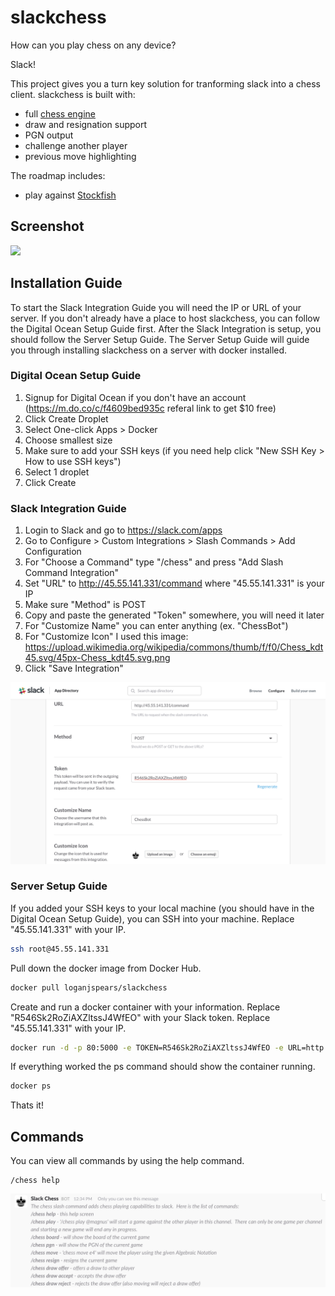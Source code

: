 # slackchess
How can you play chess on any device?  

Slack!  

This project gives you a turn key solution for tranforming slack into a chess client. slackchess is built with:
- full [chess engine](https://github.com/loganjspears/chess)
- draw and resignation support
- PGN output
- challenge another player
- previous move highlighting

The roadmap includes:
- play against [Stockfish](https://stockfishchess.org)

## Screenshot
<img src="https://raw.githubusercontent.com/loganjspears/slackchess/master/screen_shots/screen_shot_1.png" width="600">

## Installation Guide

To start the Slack Integration Guide you will need the IP or URL of your server.  If you don't already have a place to host slackchess, you can follow the Digital Ocean Setup Guide first.  After the Slack Integration is setup, you should follow the Server Setup Guide.  The Server Setup Guide will guide you through installing slackchess on a server with docker installed.  

### Digital Ocean Setup Guide

1. Signup for Digital Ocean if you don't have an account (https://m.do.co/c/f4609bed935c referal link to get $10 free)
2. Click Create Droplet
3. Select One-click Apps > Docker 
4. Choose smallest size
5. Make sure to add your SSH keys (if you need help click "New SSH Key > How to use SSH keys")
6. Select 1 droplet
7. Click Create

### Slack Integration Guide

1. Login to Slack and go to https://slack.com/apps
2. Go to Configure > Custom Integrations > Slash Commands > Add Configuration
3. For "Choose a Command" type "/chess" and press "Add Slash Command Integration"
4. Set "URL" to http://45.55.141.331/command where "45.55.141.331" is your IP
5. Make sure "Method" is POST
6. Copy and paste the generated "Token" somewhere, you will need it later
7. For "Customize Name" you can enter anything (ex. "ChessBot")
8. For "Customize Icon" I used this image: https://upload.wikimedia.org/wikipedia/commons/thumb/f/f0/Chess_kdt45.svg/45px-Chess_kdt45.svg.png
9. Click "Save Integration"

![slack integration](/screen_shots/screen_shot_3.png)

### Server Setup Guide

If you added your SSH keys to your local machine (you should have in the Digital Ocean Setup Guide), you can SSH into your machine.  Replace "45.55.141.331" with your IP. 
```bash
ssh root@45.55.141.331
```

Pull down the docker image from Docker Hub.
```bash
docker pull loganjspears/slackchess
```
 
Create and run a docker container with your information. Replace "R546Sk2RoZiAXZltssJ4WfEO" with your Slack token.  Replace "45.55.141.331" with your IP.  
```bash
docker run -d -p 80:5000 -e TOKEN=R546Sk2RoZiAXZltssJ4WfEO -e URL=http://45.55.141.331 loganjspears/slackchess
```

If everything worked the ps command should show the container running.  
```bash
docker ps
```

Thats it!

## Commands

You can view all commands by using the help command.
```
/chess help
```
 
![slackchess](/screen_shots/screen_shot_2.png)

